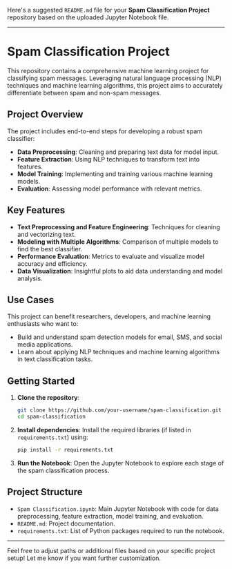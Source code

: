 Here's a suggested `README.md` file for your **Spam Classification Project** repository based on the uploaded Jupyter Notebook file.

---

# Spam Classification Project

This repository contains a comprehensive machine learning project for classifying spam messages. Leveraging natural language processing (NLP) techniques and machine learning algorithms, this project aims to accurately differentiate between spam and non-spam messages. 

## Project Overview

The project includes end-to-end steps for developing a robust spam classifier:
- **Data Preprocessing**: Cleaning and preparing text data for model input.
- **Feature Extraction**: Using NLP techniques to transform text into features.
- **Model Training**: Implementing and training various machine learning models.
- **Evaluation**: Assessing model performance with relevant metrics.

## Key Features

- **Text Preprocessing and Feature Engineering**: Techniques for cleaning and vectorizing text.
- **Modeling with Multiple Algorithms**: Comparison of multiple models to find the best classifier.
- **Performance Evaluation**: Metrics to evaluate and visualize model accuracy and efficiency.
- **Data Visualization**: Insightful plots to aid data understanding and model analysis.

## Use Cases

This project can benefit researchers, developers, and machine learning enthusiasts who want to:
- Build and understand spam detection models for email, SMS, and social media applications.
- Learn about applying NLP techniques and machine learning algorithms in text classification tasks.

## Getting Started

1. **Clone the repository**:
   ```bash
   git clone https://github.com/your-username/spam-classification.git
   cd spam-classification
   ```

2. **Install dependencies**:
   Install the required libraries (if listed in `requirements.txt`) using:
   ```bash
   pip install -r requirements.txt
   ```

3. **Run the Notebook**:
   Open the Jupyter Notebook to explore each stage of the spam classification process.

## Project Structure

- `Spam Classification.ipynb`: Main Jupyter Notebook with code for data preprocessing, feature extraction, model training, and evaluation.
- `README.md`: Project documentation.
- `requirements.txt`: List of Python packages required to run the notebook.

---

Feel free to adjust paths or additional files based on your specific project setup! Let me know if you want further customization.
